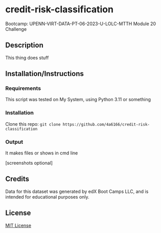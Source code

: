 # credit-risk-classification
Bootcamp: UPENN-VIRT-DATA-PT-06-2023-U-LOLC-MTTH Module 20 Challenge

## Description
This thing does stuff

## Installation/Instructions
### Requirements
This script was tested on My System, using Python 3.11 or something

### Installation
Clone this repo: `git clone https://github.com/4a6166/credit-risk-classification`

### Output
It makes files or shows in cmd line

[screenshots optional]

## Credits
Data for this dataset was generated by edX Boot Camps LLC, and is intended for educational purposes only.

## License
[MIT License](LICENSE)
